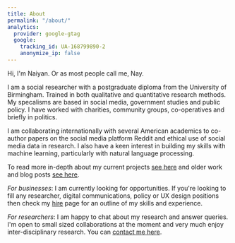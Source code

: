 ```yaml
---
title: About
permalink: "/about/"
analytics:
  provider: google-gtag
  google:
    tracking_id: UA-168799890-2
    anonymize_ip: false
---
```


Hi, I'm Naiyan. Or as most people call me, Nay.

I am a social researcher with a postgraduate diploma from the University of Birmingham. Trained in both qualitative and quantitative research methods. My specalisms are based in social media, government studies and public policy. I have worked with charities, community groups, co-operatives and briefly in politics.

I am collaborating internationally with several American academics to co-author papers on the social media platform Reddit and ethical use of social media data in research. I also have a keen interest in building my skills with machine learning, particularly with natural language processing.

To read more in-depth about my current projects [see here](/_pages/projects/) and older work and blog posts [see here](/_pages/categories/).

*For businesses*: I am currently looking for opportunities. If you're looking to fill any researcher, digital communications, policy or UX design positions then check my [hire](/_pages/hire-me/) page for an outline of my skills and experience.

*For researchers*: I am happy to chat about my research and answer queries. I'm open to small sized collaborations at the moment and very much enjoy inter-disciplinary research. You can [contact me here](/_pages/contact/).
